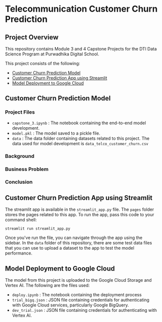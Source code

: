 # Telecommunication Customer Churn Prediction

## Project Overview

This repository contains Module 3 and 4 Capstone Projects for the DTI Data Science Program at Purwadhika Digital School. 

This project consists of the following:
- [Customer Churn Prediction Model](#Customer-Churn-Prediction-Model)
- [Customer Churn Prediction App using Streamlit](#Customer-Churn-Prediction-App-using-Streamlit)
- [Model Deployment to Google Cloud](#Model-Deployment-to-Google-Cloud)

## Customer Churn Prediction Model
### Project Files
- `capstone_3.ipynb`  : The notebook containing the end-to-end model development.
- `model.pkl`         : The model saved to a pickle file.
- `data`              : The data folder containing datasets related to this project. The data used for model development is `data_telco_customer_churn.csv`

### Background


### Business Problem


### Conclusion 


## Customer Churn Prediction App using Streamlit
The streamlit app is available in the `streamlit_app.py` file. The `pages` folder stores the pages related to this app. To run the app, pass this code to your command shell:
```
streamlit run streamlit_app.py
```
Once you've run the file, you can navigate through the app using the sidebar. In the `data` folder of this repository, there are some test data files that you can use to upload a dataset to the app to test the model performance.

## Model Deployment to Google Cloud
The model from this project is uploaded to the Google Cloud Storage and Vertex AI. The following are the files used:
- `deploy.ipynb`    : The notebook containing the deployment process
- `trial_bigq.json` : JSON file containing credentials for authenticating with Google Cloud services, particularly Google BigQuery.
- `dev_trial.json`  : JSON file containing credentials for authenticating with Vertex AI.
